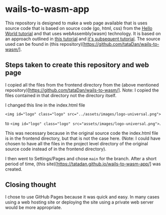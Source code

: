 # wails-to-wasm-app

This repository is designed to make a web page available that is uses source code that is based on source code (go, html, css) from the [Hello World tutorial](https://wails.io/docs/tutorials/helloworld) and that uses webAssembly(wasm) technology. It is based on an approach outlined in [this tutorial](https://golangbot.com/webassembly-using-go/) and [it's subsequent tutorial](https://golangbot.com/go-webassembly-dom-access/). The source used can be found in (this repository)[https://github.com/tataDan/wails-to-wasm/].

## Steps taken to create this repository and web page

I copied all the files from the frontend directory from the (above mentioned repository)[https://github.com/tataDan/wails-to-wasm/]. Note: I copied the files contained in that directory not the directory itself.

I changed this line in the index.html file

```<img id="logo" class="logo" src="../assets/images/logo-universal.png">```

 to ```<img id="logo" class="logo" src="assets/images/logo-universal.png">```.

This was necessary because in the original source code the index.html file is in the frontend directory, but that is not the case here. (Note: I could have chosen to have all the files in the project level directory of the original source code instead of in the frontend directory).

I then went to Settings/Pages and chose ```main``` for the branch.  After a short period of time, (this site)[https://tatadan.github.io/wails-to-wasm-app/] was created.

## Closing thought

I chose to use GitHub Pages because it was quick and easy. In many cases using a web hosting site or deploying the site using a private web server would be more appropriate.
